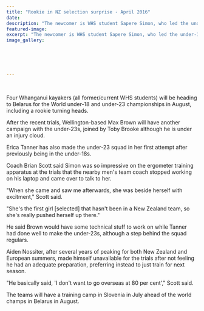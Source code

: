 ```yaml
---
title: "Rookie in NZ selection surprise - April 2016"
date: 
description: "The newcomer is WHS student Sapere Simon, who led the under-18 K4 bronze medal crew at the nationals in Lake Karapiro and came seventh in the K1 final, Wanganui Chronicle article on 8/4/16..."
featured-image: 
excerpt: "The newcomer is WHS student Sapere Simon, who led the under-18 K4 bronze medal crew at the nationals in Lake Karapiro and came seventh in the K1 final."
image_gallery:
	
	
	
	
	
---
```


<p>&nbsp;</p>
<p>Four Whanganui kayakers (all former/current WHS students) will be heading to Belarus for the World under-18 and under-23 championships in August, including a rookie turning heads.</p>
<p>After the recent trials, Wellington-based Max Brown will have another campaign with the under-23s, joined by Toby Brooke although he is under an injury cloud.</p>
<p>Erica Tanner has also made the under-23 squad in her first attempt after previously being in the under-18s.</p>
<p>Coach Brian Scott said Simon was so impressive on the ergometer training apparatus at the trials that the nearby men's team coach stopped working on his laptop and came over to talk to her.</p>
<p>"When she came and saw me afterwards, she was beside herself with excitment," Scott said.</p>
<p>"She's the first girl [selected] that hasn't been in a New Zealand team, so she's really pushed herself up there."</p>
<p>He said Brown would have some technical stuff to work on while Tanner had done well to make the under-23s, although a step behind the squad regulars.</p>
<p>Aiden Nossiter, after several years of peaking for both New Zealand and European summers, made himself unavailable for the trials after not feeling he had an adequate preparation, preferring instead to just train for next season.</p>
<p>"He basically said, 'I don't want to go overseas at 80 per cent'," Scott said.</p>
<p>The teams will have a training camp in Slovenia in July ahead of the world champs in Belarus in August.</p>

